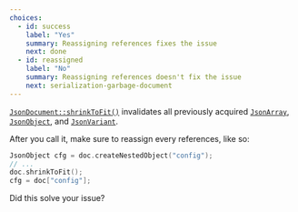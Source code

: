 ```yaml
---
choices:
  - id: success
    label: "Yes"
    summary: Reassigning references fixes the issue
    next: done
  - id: reassigned
    label: "No"
    summary: Reassigning references doesn't fix the issue
    next: serialization-garbage-document
---
```


[`JsonDocument::shrinkToFit()`](/v6/api/basicjsondocument/shrinktofit/) invalidates all previously acquired [`JsonArray`](/v6/api/jsonarray/), [`JsonObject`](/v6/api/jsonobject/), and [`JsonVariant`](/v6/api/jsonvariant/).

After you call it, make sure to reassign  every references, like so:

```c++
JsonObject cfg = doc.createNestedObject("config");
// ...
doc.shrinkToFit();
cfg = doc["config"];
```

Did this solve your issue?